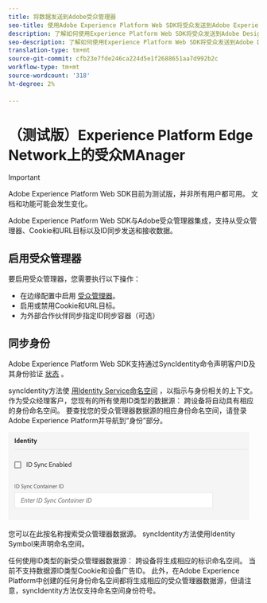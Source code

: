 ```yaml
---
title: 将数据发送到Adobe受众管理器
seo-title: 使用Adobe Experience Platform Web SDK将受众发送到Adobe Experience Manager
description: 了解如何使用Experience Platform Web SDK将受众发送到Adobe Design Manager
seo-description: 了解如何使用Experience Platform Web SDK将受众发送到Adobe Design Manager
translation-type: tm+mt
source-git-commit: cfb23e7fde246ca224d5e1f2688651aa7d992b2c
workflow-type: tm+mt
source-wordcount: '318'
ht-degree: 2%

---
```



# （测试版）Experience Platform Edge Network上的受众MAnager

>[!IMPORTANT]
>
>Adobe Experience Platform Web SDK目前为测试版，并非所有用户都可用。 文档和功能可能会发生变化。

Adobe Experience Platform Web SDK与Adobe受众管理器集成，支持从受众管理器、Cookie和URL目标以及ID同步发送和接收数据。

## 启用受众管理器

要启用受众管理器，您需要执行以下操作：

- 在边缘配置中启用 [受众管理器](../../fundamentals/edge-configuration.md)。
- 启用或禁用Cookie和URL目标。
- 为外部合作伙伴同步指定ID同步容器（可选）

## 同步身份

Adobe Experience Platform Web SDK支持通过SyncIdentity命令声明客户ID及其身份验证 [状态](../../fundamentals/identity.md) 。

syncIdentity方法使 [用Identity Service命名空间](../../../identity/../identity-service/namespaces.md) ，以指示与身份相关的上下文。 作为受众经理客户，您现有的所有使用ID类型的数据源： 跨设备将自动具有相应的身份命名空间。 要查找您的受众管理器数据源的相应身份命名空间，请登录Adobe Experience Platform并导航到“身份”部分。

![视图命名空间UI](../../../assets/edge_configuration_identity.png)

您可以在此按名称搜索受众管理器数据源。 syncIdentity方法使用Identity Symbol来声明命名空间。

任何使用ID类型的新受众管理器数据源： 跨设备将生成相应的标识命名空间。 当前不支持数据源ID类型Cookie和设备广告ID。 此外，在Adobe Experience Platform中创建的任何身份命名空间都将生成相应的受众管理器数据源，但请注意，syncIdentity方法仅支持命名空间身份符号。
